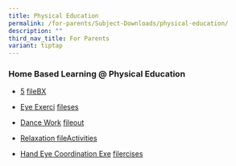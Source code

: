 ```yaml
---
title: Physical Education
permalink: /for-parents/Subject-Downloads/physical-education/
description: ""
third_nav_title: For Parents
variant: tiptap
---
```

<h3>Home Based Learning @ Physical Education</h3>
<p></p>
<p></p>
<ul data-tight="true" class="tight">
<li>
<p><a href="/files/PE%20HBL%205BX.pdf" rel="noopener noreferrer nofollow" target="_blank">5</a>
<a href="/files/PE HBL 5BX.pdf" rel="noopener noreferrer nofollow" target="_blank">file</a><a href="/files/PE%20HBL%205BX.pdf" rel="noopener noreferrer nofollow" target="_blank">BX</a>
</p>
</li>
<li>
<p><a href="/files/PE%20HBL%20Eye%20Exercises.pdf" rel="noopener noreferrer nofollow" target="_blank">Eye Exerci</a>
<a href="/files/PE HBL Eye Exercises.pdf" rel="noopener noreferrer nofollow" target="_blank">file</a><a href="/files/PE%20HBL%20Eye%20Exercises.pdf" rel="noopener noreferrer nofollow" target="_blank">ses</a>
</p>
</li>
<li>
<p><a href="/files/PE%20HBL%20Dance%20Workout.pdf" rel="noopener noreferrer nofollow" target="_blank">Dance Work</a>
<a href="/files/PE HBL Dance Workout.pdf" rel="noopener noreferrer nofollow" target="_blank">file</a><a href="/files/PE%20HBL%20Dance%20Workout.pdf" rel="noopener noreferrer nofollow" target="_blank">out</a>
</p>
</li>
<li>
<p><a href="/files/PE%20HBL%20Relaxation%20Activities.pdf" rel="noopener noreferrer nofollow" target="_blank">Relaxation </a>
<a href="/files/PE HBL Relaxation Activities.pdf" rel="noopener noreferrer nofollow" target="_blank">file</a><a href="/files/PE%20HBL%20Relaxation%20Activities.pdf" rel="noopener noreferrer nofollow" target="_blank">Activities</a>
</p>
</li>
<li>
<p><a href="/files/PE%20HBL%20Hand%20Eye%20Coordination%20Exercises.pdf" rel="noopener noreferrer nofollow" target="_blank">Hand Eye Coordination Exe</a>
<a href="/files/PE HBL Hand Eye Coordination Exercises.pdf" rel="noopener noreferrer nofollow" target="_blank">file</a><a href="/files/PE%20HBL%20Hand%20Eye%20Coordination%20Exercises.pdf" rel="noopener noreferrer nofollow" target="_blank">rcises</a>
</p>
</li>
</ul>
<p></p>